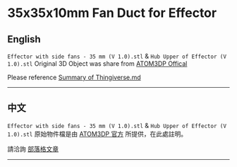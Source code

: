 # 35x35x10mm Fan Duct for Effector

## English


``` Effector with side fans - 35 mm (V 1.0).stl ``` & ``` Hub Upper of Effector (V 1.0).stl ``` Original 3D Object was share from [ATOM3DP Offical][ATOM3DP Offical]


Please reference [Summary of Thingiverse.md][reference summary]


----

## 中文

``` Effector with side fans - 35 mm (V 1.0).stl ``` & ``` Hub Upper of Effector (V 1.0).stl ``` 原始物件檔是由 [ATOM3DP 官方][ATOM3DP Offical] 所提供，在此處註明。

請洽詢 [部落格文章][reference link]


----
[reference summary]: Summary%20of%20Thingiverse.md
[reference link]: http://techdrobin.blogspot.com/2016/07/blender-3d.html

[ATOM3DP Offical]: http://www.atom3dp.com/


